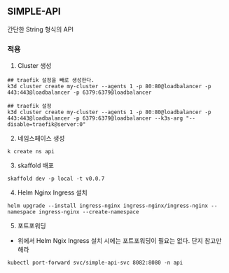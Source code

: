 ## SIMPLE-API
간단한 String 형식의 API

### 적용
1. Cluster 생성
```
## traefik 설정을 빼로 생성한다.
k3d cluster create my-cluster --agents 1 -p 80:80@loadbalancer -p 443:443@loadbalancer -p 6379:6379@loadbalancer

## traefik 설정
k3d cluster create my-cluster --agents 1 -p 80:80@loadbalancer -p 443:443@loadbalancer -p 6379:6379@loadbalancer --k3s-arg "--disable=traefik@server:0"
```

2. 네임스페이스 생성
```
k create ns api
```

3. skaffold 배포
```
skaffold dev -p local -t v0.0.7  
```

4. Helm Nginx Ingress 설치
```
helm upgrade --install ingress-nginx ingress-nginx/ingress-nginx --namespace ingress-nginx --create-namespace
```

5. 포트포워딩
* 위에서 Helm Ngix Ingress 설치 시에는 포트포워딩이 필요는 없다. 단지 참고만 해라
```
kubectl port-forward svc/simple-api-svc 8082:8080 -n api
```
